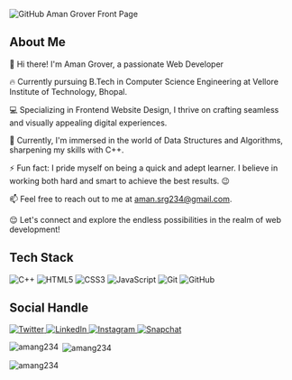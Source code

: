 ![GitHub Aman Grover Front Page](https://github.com/amang234/amang234/assets/60424294/712f9bbb-c55e-4acb-b7c4-8126361cebc3)

## About Me
👋 Hi there! I'm Aman Grover, a passionate Web Developer 

🔥 Currently pursuing B.Tech in Computer Science Engineering at Vellore Institute of Technology, Bhopal.

💻 Specializing in Frontend Website Design, I thrive on crafting seamless and visually appealing digital experiences.

🔭 Currently, I'm immersed in the world of Data Structures and Algorithms, sharpening my skills with C++.

⚡ Fun fact: I pride myself on being a quick and adept learner. I believe in working both hard and smart to achieve the best results. 😉

📫 Feel free to reach out to me at aman.srg234@gmail.com. 

😌 Let's connect and explore the endless possibilities in the realm of web development!

## Tech Stack 
<div class="badges-section">
  <img class="badge" src="https://img.shields.io/badge/C++-%2300599C.svg?style=for-the-badge&logo=c%2B%2B&logoColor=white" alt="C++">
  <img class="badge" src="https://img.shields.io/badge/html5-%23E34F26.svg?style=for-the-badge&logo=html5&logoColor=white" alt="HTML5">
  <img class="badge" src="https://img.shields.io/badge/css3-%231572B6.svg?style=for-the-badge&logo=css3&logoColor=white" alt="CSS3">
  <img class="badge" src="https://img.shields.io/badge/javascript-%23323330.svg?style=for-the-badge&logo=javascript&logoColor=%23F7DF1E" alt="JavaScript">
  <img class="badge" src="https://img.shields.io/badge/git-%23F05033.svg?style=for-the-badge&logo=git&logoColor=white" alt="Git">
  <img class="badge" src="https://img.shields.io/badge/github-%23121011.svg?style=for-the-badge&logo=github&logoColor=white" alt="GitHub">
</div>


## Social Handle
<div class="social-section">
  <a href="https://twitter.com/AmanSrg234?t=CTITapbX884ZW_cjNNNfBg&s=08" target="_blank" rel="noopener noreferrer" class="social-badge">
    <img src="https://img.shields.io/badge/Twitter-%231DA1F2.svg?style=for-the-badge&logo=Twitter&logoColor=white" alt="Twitter">
  </a>
  <a href="https://www.linkedin.com/in/aman-grover-966b101b1" target="_blank" rel="noopener noreferrer" class="social-badge">
    <img src="https://img.shields.io/badge/linkedin-%230077B5.svg?style=for-the-badge&logo=linkedin&logoColor=white" alt="LinkedIn">
  </a>
  <a href="https://instagram.com/aman._.grover?igshid=NzMyMjgxZWIzNw==" target="_blank" rel="noopener noreferrer" class="social-badge">
    <img src="https://img.shields.io/badge/instagram-%23593d88.svg?style=for-the-badge&logo=instagram&logoColor=white" alt="Instagram">
  </a>
    <a href="https://www.snapchat.com/add/aman.grover2?share_id=pdSPFGpeJS4&locale=en-GB" target="_blank" rel="noopener noreferrer" class="social-badge">
    <img src="https://img.shields.io/badge/Snapchat-%FFFC00.svg?style=for-the-badge&logo=snapchat&logoColor=black" alt="Snapchat">
  </a>
</div>

<p><img align="left" src="https://github-readme-stats.vercel.app/api/top-langs/?username=amang234&layout=compact&hide=html&theme=dark" alt="amang234" /></p>

<p>&nbsp;<img align="center" src="https://github-readme-stats.vercel.app/api?username=amang234&show_icons=true&locale=en&theme=dark" alt="amang234" /></p>

<p><img align="center" src="https://github-readme-streak-stats.herokuapp.com/?user=amang234&theme=dark" alt="amang234" /></p>
